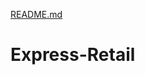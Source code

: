 [README.md](https://github.com/jerogers8789/Express-Retail/files/6354429/README.md)
# Express-Retail
